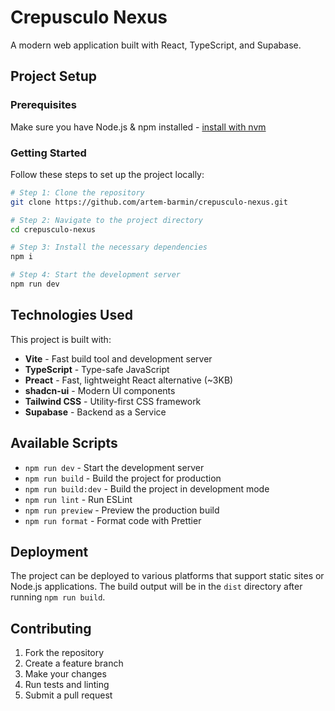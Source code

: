 # Crepusculo Nexus

A modern web application built with React, TypeScript, and Supabase.

## Project Setup

### Prerequisites

Make sure you have Node.js & npm installed - [install with nvm](https://github.com/nvm-sh/nvm#installing-and-updating)

### Getting Started

Follow these steps to set up the project locally:

```sh
# Step 1: Clone the repository
git clone https://github.com/artem-barmin/crepusculo-nexus.git

# Step 2: Navigate to the project directory
cd crepusculo-nexus

# Step 3: Install the necessary dependencies
npm i

# Step 4: Start the development server
npm run dev
```

## Technologies Used

This project is built with:

- **Vite** - Fast build tool and development server
- **TypeScript** - Type-safe JavaScript
- **Preact** - Fast, lightweight React alternative (~3KB)
- **shadcn-ui** - Modern UI components
- **Tailwind CSS** - Utility-first CSS framework
- **Supabase** - Backend as a Service

## Available Scripts

- `npm run dev` - Start the development server
- `npm run build` - Build the project for production
- `npm run build:dev` - Build the project in development mode
- `npm run lint` - Run ESLint
- `npm run preview` - Preview the production build
- `npm run format` - Format code with Prettier

## Deployment

The project can be deployed to various platforms that support static sites or Node.js applications. The build output will be in the `dist` directory after running `npm run build`.

## Contributing

1. Fork the repository
2. Create a feature branch
3. Make your changes
4. Run tests and linting
5. Submit a pull request
